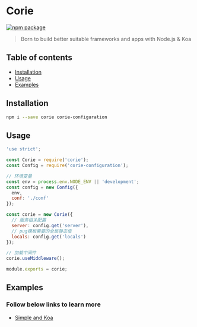 # Corie

[![npm package](https://nodei.co/npm/corie.png?downloads=true&downloadRank=true&stars=true)](https://www.npmjs.com/package/corie)

> Born to build better suitable frameworks and apps with Node.js & Koa

## Table of contents

  - [Installation](#installation)
  - [Usage](#usage)
  - [Examples](#examples)


## Installation

```bash
npm i --save corie corie-configuration
```

## Usage
```javascript
'use strict';

const Corie = require('corie');
const Config = require('corie-configuration');

// 环境变量
const env = process.env.NODE_ENV || 'development';
const config = new Config({
  env,
  conf: './conf'
});

const corie = new Corie({
  // 服务相关配置
  server: config.get('server'),
  // pug模板需要的全局静态值
  locals: config.get('locals')
});

// 加载中间件
corie.useMiddleware();

module.exports = corie;

```

## Examples

### Follow below links to learn more

  - [Simple and Koa](https://github.com/fengxinming/corie/tree/master/examples)

